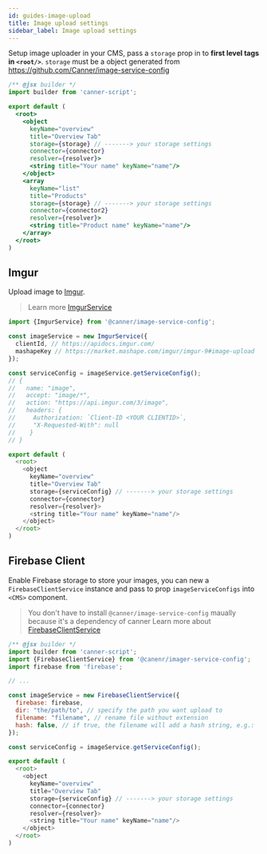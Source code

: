 ```yaml
---
id: guides-image-upload
title: Image upload settings
sidebar_label: Image upload settings
---
```


Setup image uploader in your CMS, pass a `storage` prop in to **first level tags in `<root/>`**. `storage` must be a object generated from https://github.com/Canner/image-service-config

```jsx
/** @jsx builder */
import builder from 'canner-script';

export default (
  <root>
    <object
      keyName="overview"
      title="Overview Tab"
      storage={storage} // -------> your storage settings
      connector={connector}
      resolver={resolver}>
      <string title="Your name" keyName="name"/>
    </object>
    <array
      keyName="list"
      title="Products"
      storage={storage} // -------> your storage settings
      connector={connector2}
      resolver={resolver}>
      <string title="Product name" keyName="name"/>
    </array>
  </root>
)
```

## Imgur

Upload image to [Imgur](https://imgur.com/).

> Learn more [ImgurService](https://github.com/Canner/image-service-config#imgurservice-imgur)

```js
import {ImgurService} from '@canner/image-service-config';

const imageService = new ImgurService({
  clientId, // https://apidocs.imgur.com/
  mashapeKey // https://market.mashape.com/imgur/imgur-9#image-upload
});

const serviceConfig = imageService.getServiceConfig();
// {
//   name: "image",
//   accept: "image/*",
//   action: "https://api.imgur.com/3/image",
//   headers: {
//     Authorization: `Client-ID <YOUR CLIENTID>`,
//     "X-Requested-With": null 
//    }
// }

export default (
  <root>
    <object
      keyName="overview"
      title="Overview Tab"
      storage={serviceConfig} // -------> your storage settings
      connector={connector}
      resolver={resolver}>
      <string title="Your name" keyName="name"/>
    </object>
  </root>
)
```

## Firebase Client

Enable Firebase storage to store your images, you can new a `FirebaseClientService` instance and pass to prop `imageServiceConfigs` into `<CMS>` component.

> You don't have to install `@canner/image-service-config` maually because it's a dependency of canner
> Learn more about [FirebaseClientService](https://github.com/Canner/image-service-config#firebaseclientservice-firebase-js-sdk)

```js
/** @jsx builder */
import builder from 'canner-script';
import {FirebaseClientService} from '@canenr/imager-service-config';
import firebase from 'firebase';

// ... 

const imageService = new FirebaseClientService({
  firebase: firebase,
  dir: "the/path/to", // specify the path you want upload to 
  filename: "filename", // rename file without extension
  hash: false, // if true, the filename will add a hash string, e.g.: `filename-${hash}.jpg`
});

const serviceConfig = imageService.getServiceConfig();

export default (
  <root>
    <object
      keyName="overview"
      title="Overview Tab"
      storage={serviceConfig} // -------> your storage settings
      connector={connector}
      resolver={resolver}>
      <string title="Your name" keyName="name"/>
    </object>
  </root>
)

```